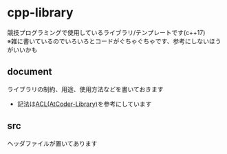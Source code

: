 # cpp-library
競技プログラミングで使用しているライブラリ/テンプレートです(c++17)  
※雑に書いているのでいろいろとコードがぐちゃぐちゃです、参考にしないほうがいいかも

## document
ライブラリの制約、用途、使用方法などを書いておきます
- 記法は[ACL(AtCoder-Library)](https://github.com/atcoder/ac-library/tree/master)を参考にしています

## src
ヘッダファイルが置いてあります